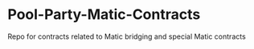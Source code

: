 # Pool-Party-Matic-Contracts
Repo for contracts related to Matic bridging and special Matic contracts
